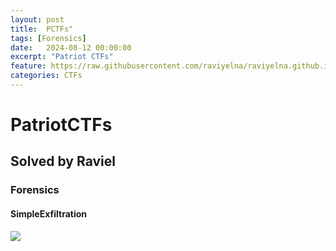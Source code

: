 ```yaml
---
layout: post
title:  PCTFs"
tags: [Forensics]
date:   2024-08-12 00:00:00
excerpt: "Patriot CTFs"
feature: https://raw.githubusercontent.com/raviyelna/raviyelna.github.io/master/assets/img/background.jpg
categories: CTFs
---
```

# PatriotCTFs
## Solved by Raviel 
### Forensics
#### SimpleExfiltration

![]({{site.url}}/Writeup_images/PCTF/SimpleExfiltraion/SimpleExfiltraion.png)
